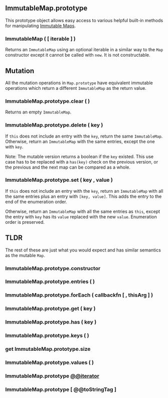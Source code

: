 ImmutableMap.prototype
----------------------

This prototype object allows easy access to various helpful built-in methods for manipulating [Immutable Maps](ImmutableMap.md).

### ImmutableMap ( [ iterable ] )

Returns an `ImmutableMap` using an optional iterable in a similar way to the `Map` constructor except it cannot be called with `new`. It is not constructable.

## Mutation

All the mutation operations in `Map.prototype` have equivalent immutable operations which return a different `ImmutableMap` as the return value.

### ImmutableMap.prototype.clear ( )

Returns an empty `ImmutableMap`.

### ImmutableMap.prototype.delete ( key )

If `this` does not include an entry with the `key`, return the same `ImmutableMap`. Otherwise,
return an `ImmutableMap` with the same entries, except the one with `key`.

Note: The mutable version returns a boolean if the `key` existed. This use case has to be replaced with a `has(key)` check on the previous version, or the previous and the next map can be compared as a whole.

### ImmutableMap.prototype.set ( key , value )

If `this` does not include an entry with the `key`, return an `ImmutableMap` with all the same entries plus an entry with `[key, value]`. This adds the entry to the end of the enumeration order.

Otherwise, return an `ImmutableMap` with all the same entries as `this`, except the entry with `key` has its `value` replaced with the new `value`. Enumeration order is preserved.

## TLDR

The rest of these are just what you would expect and has similar semantics as the mutable `Map`.

### ImmutableMap.prototype.constructor
### ImmutableMap.prototype.entries ( )
### ImmutableMap.prototype.forEach ( callbackfn [ , thisArg ] )
### ImmutableMap.prototype.get ( key )
### ImmutableMap.prototype.has ( key )
### ImmutableMap.prototype.keys ( )
### get ImmutableMap.prototype.size
### ImmutableMap.prototype.values ( )
### ImmutableMap.prototype [ @@iterator ]( )
### ImmutableMap.prototype [ @@toStringTag ]
